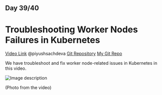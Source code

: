 ## Day 39/40
# Troubleshooting Worker Nodes Failures in Kubernetes
[Video Link](https://www.youtube.com/watch?v=U6PRwv7dJ-U)
@piyushsachdeva 
[Git Repository](https://github.com/piyushsachdeva/CKA-2024/)
[My Git Repo](https://github.com/sina14/40daysofkubernetes)


We have troubleshoot and fix worker node-related issues in Kubernetes in this video.


![Image description](https://dev-to-uploads.s3.amazonaws.com/uploads/articles/l86mh5yr5l1a7nmf6j4n.png)

(Photo from the video)






